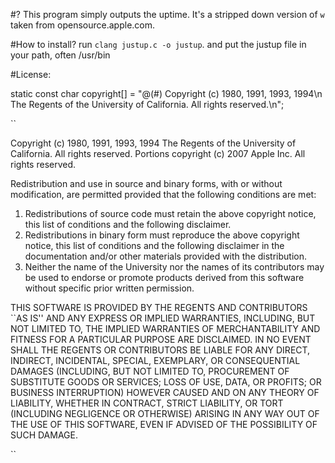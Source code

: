#?
This program simply outputs the uptime. It's a stripped down version of `w` taken from opensource.apple.com.

#How to install?
run `clang justup.c -o justup`.
and put the justup file in your path, often /usr/bin

#License:

static const char copyright[] =
"@(#) Copyright (c) 1980, 1991, 1993, 1994\n\
	The Regents of the University of California.  All rights reserved.\n";

``

 Copyright (c) 1980, 1991, 1993, 1994
	The Regents of the University of California.  All rights reserved.
 Portions copyright (c) 2007 Apple Inc.  All rights reserved.
 
  Redistribution and use in source and binary forms, with or without
 modification, are permitted provided that the following conditions
  are met:
  1. Redistributions of source code must retain the above copyright
     notice, this list of conditions and the following disclaimer.
  2. Redistributions in binary form must reproduce the above copyright
     notice, this list of conditions and the following disclaimer in the
     documentation and/or other materials provided with the distribution.
  3. Neither the name of the University nor the names of its contributors
     may be used to endorse or promote products derived from this software
    without specific prior written permission.
 
  THIS SOFTWARE IS PROVIDED BY THE REGENTS AND CONTRIBUTORS ``AS IS'' AND
  ANY EXPRESS OR IMPLIED WARRANTIES, INCLUDING, BUT NOT LIMITED TO, THE
  IMPLIED WARRANTIES OF MERCHANTABILITY AND FITNESS FOR A PARTICULAR PURPOSE
  ARE DISCLAIMED.  IN NO EVENT SHALL THE REGENTS OR CONTRIBUTORS BE LIABLE
  FOR ANY DIRECT, INDIRECT, INCIDENTAL, SPECIAL, EXEMPLARY, OR CONSEQUENTIAL
  DAMAGES (INCLUDING, BUT NOT LIMITED TO, PROCUREMENT OF SUBSTITUTE GOODS
  OR SERVICES; LOSS OF USE, DATA, OR PROFITS; OR BUSINESS INTERRUPTION)
  HOWEVER CAUSED AND ON ANY THEORY OF LIABILITY, WHETHER IN CONTRACT, STRICT
  LIABILITY, OR TORT (INCLUDING NEGLIGENCE OR OTHERWISE) ARISING IN ANY WAY
  OUT OF THE USE OF THIS SOFTWARE, EVEN IF ADVISED OF THE POSSIBILITY OF
  SUCH DAMAGE.
 
 ``
